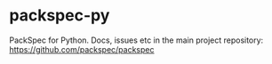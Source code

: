 # packspec-py

PackSpec for Python. Docs, issues etc in the main project repository: https://github.com/packspec/packspec

